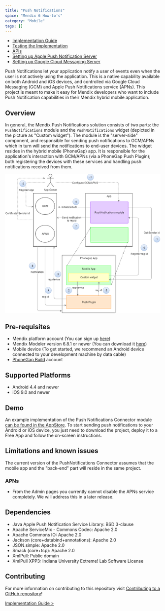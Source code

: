 ```yaml
---
title: "Push Notifications"
space: "Mendix 6 How-to's"
category: "Mobile"
tags: []
---
```

*   [Implementation Guide](Implementation+Guide)
*   [Testing the Implementation](Testing+the+Implementation)
*   [APIs](APIs)
*   [Setting up Apple Push Notification Server](Setting+up+Apple+Push+Notification+Server)
*   [Setting up Google Cloud Messaging Server](Setting+up+Google+Cloud+Messaging+Server)

Push Notifications let your application notify a user of events even when the user is not actively using the application. This is a native capability available on both Android and iOS devices, and controlled via Google Cloud Messaging (GCM) and Apple Push Notifications service (APNs). This project is meant to make it easy for Mendix developers who want to include Push Notification capabilities in their Mendix hybrid mobile application.

## Overview

In general, the Mendix Push Notifications solution consists of two parts: the `PushNotifications` module and the `PushNotifications` widget (depicted in the picture as "Custom widget"). The module is the "server-side" component, and responsible for sending push notifications to GCM/APNs which in turn will send the notifications to end-user devices. The widget resides in the hybrid mobile (PhoneGap) app. It is responsible for the application's interaction with GCM/APNs (via a PhoneGap Push Plugin); both registering the devices with these services and handling push notifications received from them.

![](attachments/19203424/20217881.png)

## Pre-requisites

*   Mendix platform account (You can sign up [here](https://www.mendix.com/try-now/))
*   Mendix Modeler version 6.8.1 or newer (You can download it [here](https://appstore.home.mendix.com/link/modeler))
*   Mobile device (To get started, we recommend an Android device connected to your development machine by data cable)
*   [PhoneGap Build](https://build.phonegap.com/) account

## Supported Platforms

*   Android 4.4 and newer
*   iOS 9.0 and newer

## Demo

An example implementation of the Push Notifications Connector module [can be found in the AppStore](https://appstore.home.mendix.com/link/app/3020/Mendix/Push-Notifications-Connector-Demo). To start sending push notifications to your Android or iOS device, you just need to download the project, deploy it to a Free App and follow the on-screen instructions.

## Limitations and known issues

The current version of the PushNotifications Connector assumes that the mobile app and the "back-end" part will reside in the same project.

### APNs

*   From the Admin pages you currently cannot disable the APNs service completely. We will address this in a later release.

## Dependencies

*   Java Apple Push Notification Service Library: BSD 3-clause
*   Apache ServiceMix - Commons Codec: Apache 2.0
*   Apache Commons IO: Apache 2.0
*   Jackson (core+databind+annotations): Apache 2.0
*   JSON.simple: Apache 2.0
*   Smack (core+tcp): Apache 2.0 
*   XmlPull: Public domain
*   XmlPull XPP3: Indiana University Extreme! Lab Software License

## Contributing

For more information on contributing to this repository visit [Contributing to a GitHub repository](Contribute+to+a+GitHub+Repository)!

[Implementation Guide >](Implementation+Guide)
